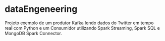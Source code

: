 # dataEngeneering
Projeto exemplo de um produtor Kafka lendo dados do Twitter em tempo real com Python e um Consumidor utilizando Spark Streaming, Spark SQL e MongoDB Spark Connector.

